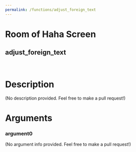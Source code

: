 ```yaml
---
permalink: /functions/adjust_foreign_text
---
```

# Room of Haha Screen  
## adjust_foreign_text  
&nbsp;  
# Description  
(No description provided. Feel free to make a pull request!) 
&nbsp;  
# Arguments
### argument0
(No argument info provided. Feel free to make a pull request!)
&nbsp;  


